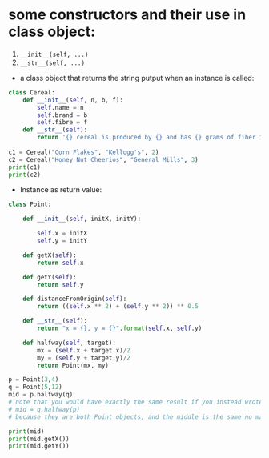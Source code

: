 # some constructors and their use in class object:   
1. `__init__(self, ...)`
2. `__str__(self, ...)`

* a class object that returns the string putput when an instance is called:  
```python
class Cereal:
    def __init__(self, n, b, f):
        self.name = n
        self.brand = b
        self.fibre = f
    def __str__(self):
        return '{} cereal is produced by {} and has {} grams of fiber in every serving!'.format(self.name, self.brand, self.fibre)
    
c1 = Cereal("Corn Flakes", "Kellogg's", 2)
c2 = Cereal("Honey Nut Cheerios", "General Mills", 3)
print(c1)
print(c2)
```
* Instance as return value:  
```python
class Point:

    def __init__(self, initX, initY):

        self.x = initX
        self.y = initY

    def getX(self):
        return self.x

    def getY(self):
        return self.y

    def distanceFromOrigin(self):
        return ((self.x ** 2) + (self.y ** 2)) ** 0.5

    def __str__(self):
        return "x = {}, y = {}".format(self.x, self.y)

    def halfway(self, target):
        mx = (self.x + target.x)/2
        my = (self.y + target.y)/2
        return Point(mx, my)

p = Point(3,4)
q = Point(5,12)
mid = p.halfway(q)
# note that you would have exactly the same result if you instead wrote
# mid = q.halfway(p)
# because they are both Point objects, and the middle is the same no matter what

print(mid)
print(mid.getX())
print(mid.getY())
```
